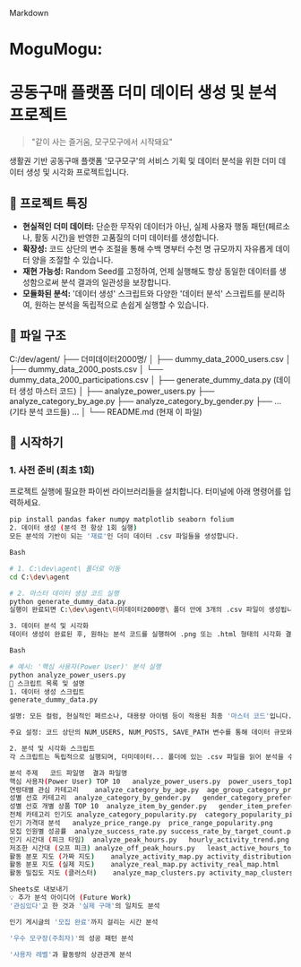 Markdown

# MoguMogu: 
# 공동구매 플랫폼 더미 데이터 생성 및 분석 프로젝트


> "같이 사는 즐거움, 모구모구에서 시작돼요"

생활권 기반 공동구매 플랫폼 '모구모구'의 서비스 기획 및 데이터 분석을 위한 더미 데이터 생성 및 시각화 프로젝트입니다.

## 🌟 프로젝트 특징

- **현실적인 더미 데이터:** 단순한 무작위 데이터가 아닌, 실제 사용자 행동 패턴(페르소나, 활동 시간)을 반영한 고품질의 더미 데이터를 생성합니다.
- **확장성:** 코드 상단의 변수 조절을 통해 수백 명부터 수천 명 규모까지 자유롭게 데이터 양을 조절할 수 있습니다.
- **재현 가능성:** Random Seed를 고정하여, 언제 실행해도 항상 동일한 데이터를 생성함으로써 분석 결과의 일관성을 보장합니다.
- **모듈화된 분석:** '데이터 생성' 스크립트와 다양한 '데이터 분석' 스크립트를 분리하여, 원하는 분석을 독립적으로 손쉽게 실행할 수 있습니다.

## 📂 파일 구조

C:/dev/agent/
├── 더미데이터2000명/
│   ├── dummy_data_2000_users.csv
│   ├── dummy_data_2000_posts.csv
│   └── dummy_data_2000_participations.csv
│
├── generate_dummy_data.py  (데이터 생성 마스터 코드)
│
├── analyze_power_users.py
├── analyze_category_by_age.py
├── analyze_category_by_gender.py
├── ... (기타 분석 코드들) ...
│
└── README.md (현재 이 파일)


## 🚀 시작하기

### 1. 사전 준비 (최초 1회)

프로젝트 실행에 필요한 파이썬 라이브러리들을 설치합니다. 터미널에 아래 명령어를 입력하세요.

```bash
pip install pandas faker numpy matplotlib seaborn folium
2. 데이터 생성 (분석 전 항상 1회 실행)
모든 분석의 기반이 되는 '재료'인 더미 데이터 .csv 파일들을 생성합니다.

Bash

# 1. C:\dev\agent\ 폴더로 이동
cd C:\dev\agent

# 2. 마스터 데이터 생성 코드 실행
python generate_dummy_data.py
실행이 완료되면 C:\dev\agent\더미데이터2000명\ 폴더 안에 3개의 .csv 파일이 생성됩니다.

3. 데이터 분석 및 시각화
데이터 생성이 완료된 후, 원하는 분석 코드를 실행하여 .png 또는 .html 형태의 시각화 결과물을 얻을 수 있습니다.

Bash

# 예시: '핵심 사용자(Power User)' 분석 실행
python analyze_power_users.py
📜 스크립트 목록 및 설명
1. 데이터 생성 스크립트
generate_dummy_data.py

설명: 모든 컬럼, 현실적인 페르소나, 대용량 아이템 등이 적용된 최종 '마스터 코드'입니다. 이 파일을 실행하여 모든 분석의 기반이 되는 .csv 데이터를 생성합니다.

주요 설정: 코드 상단의 NUM_USERS, NUM_POSTS, SAVE_PATH 변수를 통해 데이터 규모와 저장 위치를 쉽게 변경할 수 있습니다.

2. 분석 및 시각화 스크립트
각 스크립트는 독립적으로 실행되며, 더미데이터... 폴더에 있는 .csv 파일을 읽어 분석을 수행합니다.

분석 주제	코드 파일명	결과 파일명
핵심 사용자(Power User) TOP 10	analyze_power_users.py	power_users_top10.png
연령대별 관심 카테고리	analyze_category_by_age.py	age_group_category_preference.png
성별 선호 카테고리	analyze_category_by_gender.py	gender_category_preference.png
성별 선호 개별 상품 TOP 10	analyze_item_by_gender.py	gender_item_preference_top10.png
전체 카테고리 인기도	analyze_category_popularity.py	category_popularity_pie_chart.png
인기 가격대 분석	analyze_price_range.py	price_range_popularity.png
모집 인원별 성공률	analyze_success_rate.py	success_rate_by_target_count.png
인기 시간대 (피크 타임)	analyze_peak_hours.py	hourly_activity_trend.png
저조한 시간대 (오프 피크)	analyze_off_peak_hours.py	least_active_hours_top5.png
활동 분포 지도 (가짜 지도)	analyze_activity_map.py	activity_distribution_map.png
활동 분포 지도 (실제 지도)	analyze_real_map.py	activity_real_map.html
활동 밀집도 지도 (클러스터)	analyze_map_clusters.py	activity_map_clusters.html

Sheets로 내보내기
💡 추가 분석 아이디어 (Future Work)
'관심있다'고 한 것과 '실제 구매'의 일치도 분석

인기 게시글의 '모집 완료'까지 걸리는 시간 분석

'우수 모구장(주최자)'의 성공 패턴 분석

'사용자 레벨'과 활동량의 상관관계 분석